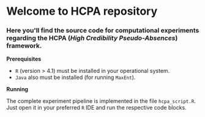 # Welcome to HCPA repository

### Here you'll find the source code for computational experiments regarding the HCPA (*High Credibility Pseudo-Absences*) framework.

**Prerequisites**

- `R` (version > 4.1) must be installed in your operational system.
- `Java` also must be installed (for running `MaxEnt`).
<!-- - Dowload the *environmental data*, using this *link*. Unzip and locate it in the folder `envdata`, in the project's main folder.
- Dowload the auxiliary data, using this *link*. Unzip and locate it in the folder `utils`, in the project's main folder. -->


**Running**

The complete experiment pipeline is implemented in the file `hcpa_script.R`. Just open 
it in your preferred `R` IDE and run the respective code blocks.
